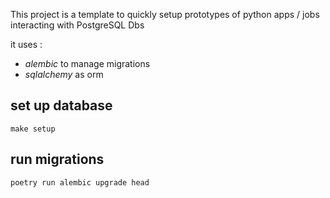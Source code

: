 
This project is a template to quickly setup prototypes of python apps / jobs interacting with PostgreSQL Dbs

it uses : 

- *alembic* to manage migrations
- *sqlalchemy* as orm


## set up database


    make setup




## run migrations


    poetry run alembic upgrade head

